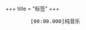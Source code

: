 +++
title = "标签"
+++

<link rel="stylesheet" href="../../css/APlayer.min.css">
<div id="aplayer">
	<pre class="aplayer-lrc-content">
        [00:00.000]纯音乐
    </pre>
</div>
<script src="../../js/APlayer.min.js"></script>

<script>
const ap = new APlayer({
    container: document.getElementById('aplayer'),
	fixed: false,
	mini: false,
	autoplay: false,
	theme: '#b7daff',
	loop: 'all',
	order: 'list',
	preload: 'auto',
	volume: 0.8,
    audio: [{
		name: 'The Voice in My Heart',
		artist: 'Evan Call',
        url: '../../music/The Voice in My Heart-Evan Call.mp3',
		cover: '../../music/The Voice in My Heart-Evan Call.jpg',
		mutex: true,
		listFolded: true,
    }],
	lrcType: 2,
});
</script>
